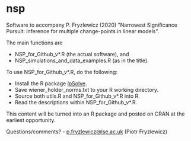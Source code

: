 # nsp
Software to accompany P. Fryzlewicz (2020) "Narrowest Significance Pursuit: inference for multiple change-points in linear models".

The main functions are
- NSP_for_Github_v*.R (the actual software), and
- NSP_simulations_and_data_examples.R (as in the title).

To use NSP_for_Github_v*.R, do the following:

- Install the R package [lpSolve](https://CRAN.R-project.org/package=lpSolve).
- Save wiener_holder_norms.txt to your R working directory.
- Source both utils.R and NSP_for_Github_v*.R into R.
- Read the descriptions within NSP_for_Github_v*.R.

This content will be turned into an R package and posted on CRAN at the earliest opportunity.

Questions/comments? - p.fryzlewicz@lse.ac.uk (Piotr Fryzlewicz)
